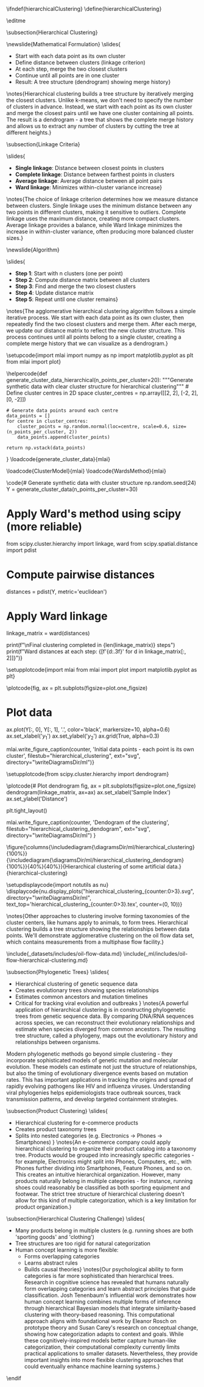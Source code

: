 \ifndef{hierarchicalClustering}
\define{hierarchicalClustering}

\editme

\subsection{Hierarchical Clustering}

\newslide{Mathematical Formulation}
\slides{
* Start with each data point as its own cluster
* Define distance between clusters (linkage criterion)
* At each step, merge the two closest clusters
* Continue until all points are in one cluster
* Result: A tree structure (dendrogram) showing merge history}

\notes{Hierarchical clustering builds a tree structure by iteratively merging the closest clusters. Unlike k-means, we don't need to specify the number of clusters in advance. Instead, we start with each point as its own cluster and merge the closest pairs until we have one cluster containing all points. The result is a dendrogram - a tree that shows the complete merge history and allows us to extract any number of clusters by cutting the tree at different heights.}

\subsection{Linkage Criteria}

\slides{
* **Single linkage**: Distance between closest points in clusters
* **Complete linkage**: Distance between farthest points in clusters  
* **Average linkage**: Average distance between all point pairs
* **Ward linkage**: Minimizes within-cluster variance increase}

\notes{The choice of linkage criterion determines how we measure distance between clusters. Single linkage uses the minimum distance between any two points in different clusters, making it sensitive to outliers. Complete linkage uses the maximum distance, creating more compact clusters. Average linkage provides a balance, while Ward linkage minimizes the increase in within-cluster variance, often producing more balanced cluster sizes.}

\newslide{Algorithm}

\slides{
* **Step 1**: Start with n clusters (one per point)
* **Step 2**: Compute distance matrix between all clusters
* **Step 3**: Find and merge the two closest clusters
* **Step 4**: Update distance matrix
* **Step 5**: Repeat until one cluster remains}

\notes{The agglomerative hierarchical clustering algorithm follows a simple iterative process. We start with each data point as its own cluster, then repeatedly find the two closest clusters and merge them. After each merge, we update our distance matrix to reflect the new cluster structure. This process continues until all points belong to a single cluster, creating a complete merge history that we can visualize as a dendrogram.}

\setupcode{import mlai
import numpy as np
import matplotlib.pyplot as plt
from mlai import plot}

\helpercode{def generate_cluster_data_hierarchical(n_points_per_cluster=20):
    """Generate synthetic data with clear cluster structure for hierarchical clustering"""
    # Define cluster centres in 2D space
    cluster_centres = np.array([[2, 2], [-2, 2], [0, -2]])
    
    # Generate data points around each centre
    data_points = []
    for centre in cluster_centres:
        cluster_points = np.random.normal(loc=centre, scale=0.6, size=(n_points_per_cluster, 2))
        data_points.append(cluster_points)
    
    return np.vstack(data_points)

}
\loadcode{generate_cluster_data}{mlai}

\loadcode{ClusterModel}{mlai}
\loadcode{WardsMethod}{mlai}

\code{# Generate synthetic data with cluster structure
np.random.seed(24)
Y = generate_cluster_data(n_points_per_cluster=30)

# Apply Ward's method using scipy (more reliable)
from scipy.cluster.hierarchy import linkage, ward
from scipy.spatial.distance import pdist

# Compute pairwise distances
distances = pdist(Y, metric='euclidean')

# Apply Ward linkage
linkage_matrix = ward(distances)

print(f"\nFinal clustering completed in {len(linkage_matrix)} steps")
print(f"Ward distances at each step: {[f'{d:.3f}' for d in linkage_matrix[:, 2]]}")}


\setupplotcode{import mlai
from mlai import plot
import matplotlib.pyplot as plt}

\plotcode{fig, ax = plt.subplots(figsize=plot.one_figsize)

# Plot data
ax.plot(Y[:, 0], Y[:, 1], '.', color='black', markersize=10, alpha=0.6)
ax.set_xlabel('$y_1$')
ax.set_ylabel('$y_2$')
ax.grid(True, alpha=0.3)

mlai.write_figure_caption(counter, 'Initial data points - each point is its own cluster', 
                         filestub="hierarchical_clustering", ext="svg", directory="\writeDiagramsDir/ml")}

\setupplotcode{from scipy.cluster.hierarchy import dendrogram}

\plotcode{# Plot dendrogram
fig, ax = plt.subplots(figsize=plot.one_figsize)
dendrogram(linkage_matrix, ax=ax)
ax.set_xlabel('Sample Index')
ax.set_ylabel('Distance')

plt.tight_layout()

mlai.write_figure_caption(counter, 'Dendogram of the clustering', 
                         filestub="hierarchical_clustering_dendogram", ext="svg", directory="\writeDiagramsDir/ml")
}


\figure{\columns{\includediagram{\diagramsDir/ml/hierarchical_clustering}{100%}}{\includediagram{\diagramsDir/ml/hierarchical_clustering_dendogram}{100%}}{40%}{40%}}{Hierarchical clustering of some artificial data.}{hierarchical-clustering}


\setupdisplaycode{import notutils as nu}
\displaycode{nu.display_plots("hierarchical_clustering_{counter:0>3}.svg", directory="\writeDiagramsDir/ml", 
                            text_top='hierarchical_clustering_{counter:0>3}.tex', counter=(0, 10))}


\notes{Other approaches to clustering involve forming taxonomies of the cluster 
centers, like humans apply to animals, to form trees. Hierarchical clustering builds a 
tree structure showing the relationships between data points. We'll demonstrate 
agglomerative clustering on the oil flow data set, which contains measurements from a 
multiphase flow facility.}

\include{_datasets/includes/oil-flow-data.md}
\include{_ml/includes/oil-flow-hierarchical-clustering.md}

\subsection{Phylogenetic Trees}
\slides{
* Hierarchical clustering of genetic sequence data
* Creates evolutionary trees showing species relationships
* Estimates common ancestors and mutation timelines
* Critical for tracking viral evolution and outbreaks
}
\notes{A powerful application of hierarchical clustering is in constructing phylogenetic trees from genetic sequence data. By comparing DNA/RNA sequences across species, we can reconstruct their evolutionary relationships and estimate when species diverged from common ancestors. The resulting tree structure, called a phylogeny, maps out the evolutionary history and relationships between organisms.

Modern phylogenetic methods go beyond simple clustering - they incorporate sophisticated models of genetic mutation and molecular evolution. These models can estimate not just the structure of relationships, but also the timing of evolutionary divergence events based on mutation rates. This has important applications in tracking the origins and spread of rapidly evolving pathogens like HIV and influenza viruses. Understanding viral phylogenies helps epidemiologists trace outbreak sources, track transmission patterns, and develop targeted containment strategies.

[^commonancestor]: Phylogenetic models incorporate molecular clock models that estimate mutation rates over time. By calibrating these with known divergence events from the fossil record, the timing of common ancestors can be estimated.}

\subsection{Product Clustering}
\slides{
* Hierarchical clustering for e-commerce products
* Creates product taxonomy trees
* Splits into nested categories (e.g. Electronics → Phones → Smartphones)
}
\notes{An e-commerce company could apply hierarchical clustering to organize their product catalog into a taxonomy tree. Products would be grouped into increasingly specific categories - for example, Electronics might split into Phones, Computers, etc., with Phones further dividing into Smartphones, Feature Phones, and so on. This creates an intuitive hierarchical organization. However, many products naturally belong in multiple categories - for instance, running shoes could reasonably be classified as both sporting equipment and footwear. The strict tree structure of hierarchical clustering doesn't allow for this kind of multiple categorization, which is a key limitation for product organization.}

\subsection{Hierarchical Clustering Challenge}
\slides{
* Many products belong in multiple clusters (e.g. running shoes are both 'sporting goods' and 'clothing')
* Tree structures are too rigid for natural categorization
* Human concept learning is more flexible:
    * Forms overlapping categories
    * Learns abstract rules
    * Builds causal theories}
\notes{Our psychological ability to form categories is far more sophisticated than hierarchical trees. Research in cognitive science has revealed that humans naturally form overlapping categories and learn abstract principles that guide classification. Josh Tenenbaum's influential work demonstrates how human concept learning combines multiple forms of inference through hierarchical Bayesian models that integrate similarity-based clustering with theory-based reasoning. This computational approach aligns with foundational work by Eleanor Rosch on prototype theory and Susan Carey's research on conceptual change, showing how categorization adapts to context and goals. While these cognitively-inspired models better capture human-like categorization, their computational complexity currently limits practical applications to smaller datasets. Nevertheless, they provide important insights into more flexible clustering approaches that could eventually enhance machine learning systems.}

\endif
